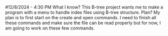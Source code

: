 #12/8/2024 - 4:30 PM
What I know?
This B-tree project wants me to make a program with a menu to handle index files using B-tree structure.
Plan?
My plan is to first start on the create and open commands. I need to finish all these commands and make sure the file can be read properly but for now, 
I am going to work on these few commands.
